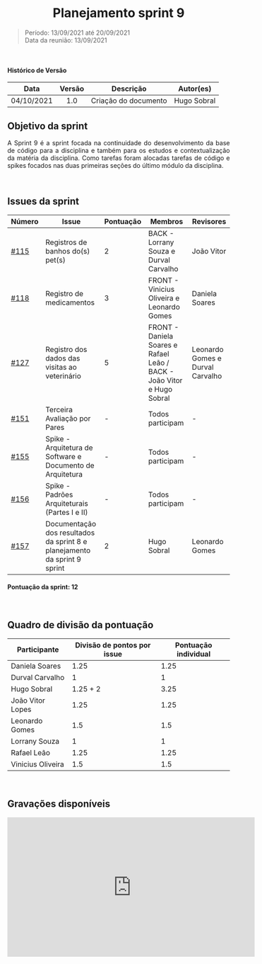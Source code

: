 # <center> Planejamento sprint 9
> Período: 13/09/2021 até 20/09/2021  
> Data da reunião: 13/09/2021

<br/>

<div align="justify">

#### Histórico de Versão

|    Data    | Versão |      Descrição       |     Autor(es)     |
| :--------: | :----: | :------------------: | :---------------: |
| 04/10/2021 |  1.0   | Criação do documento | Hugo Sobral |

## Objetivo da sprint
A Sprint 9 é a sprint focada na continuidade do desenvolvimento da base de código para a disciplina e também para os estudos e contextualização da matéria da disciplina. Como tarefas foram alocadas tarefas de código e spikes focados nas duas primeiras seções do último módulo da disciplina.

<br/>

## Issues da sprint

| Número | Issue | Pontuação | Membros | Revisores |
| -- | -- | -- | -- | -- |
| [#115](https://github.com/UnBArqDsw2021-1/2021.1_G01_Animalesco_docs/issues/115) | Registros de banhos do(s) pet(s) | 2 | BACK - Lorrany Souza e Durval Carvalho | João Vitor |
| [#118](https://github.com/UnBArqDsw2021-1/2021.1_G01_Animalesco_docs/issues/118) | Registro de medicamentos | 3 | FRONT - Vinicius Oliveira e Leonardo Gomes  | Daniela Soares |
| [#127](https://github.com/UnBArqDsw2021-1/2021.1_G01_Animalesco_docs/issues/127) | Registro dos dados das visitas ao veterinário | 5 | FRONT - Daniela Soares e Rafael Leão / BACK - João Vitor e Hugo Sobral | Leonardo Gomes e Durval Carvalho |
| [#151](https://github.com/UnBArqDsw2021-1/2021.1_G01_Animalesco_docs/issues/151) | Terceira Avaliação por Pares | - | Todos participam | - |
| [#155](https://github.com/UnBArqDsw2021-1/2021.1_G01_Animalesco_docs/issues/155) | Spike - Arquitetura de Software e Documento de Arquitetura | - | Todos participam | - |
| [#156](https://github.com/UnBArqDsw2021-1/2021.1_G01_Animalesco_docs/issues/156) | Spike - Padrões Arquiteturais (Partes I e II) | - | Todos participam | - |
| [#157](https://github.com/UnBArqDsw2021-1/2021.1_G01_Animalesco_docs/issues/157) | Documentação dos resultados da sprint 8 e planejamento da sprint 9 sprint | 2 | Hugo Sobral | Leonardo Gomes |



#### Pontuação da sprint: 12

<br/>

## Quadro de divisão da pontuação

| Participante | Divisão de pontos por issue | Pontuação individual |
| -- | -- | -- |
| Daniela Soares    | 1.25 | 1.25 |
| Durval Carvalho   | 1 | 1 |
| Hugo Sobral       | 1.25 + 2 | 3.25 |
| João Vitor Lopes  | 1.25 | 1.25 |
| Leonardo Gomes    | 1.5 | 1.5 |
| Lorrany Souza     | 1 | 1 |
| Rafael Leão       | 1.25 | 1.25 |
| Vinicius Oliveira | 1.5 | 1.5 |


<br/>

## Gravações disponíveis

<iframe width="560" height="315" src="https://www.youtube.com/embed/TM_XBZFY-KE" title="YouTube video player" frameborder="0" allow="accelerometer; autoplay; clipboard-write; encrypted-media; gyroscope; picture-in-picture" allowfullscreen></iframe>

</div>